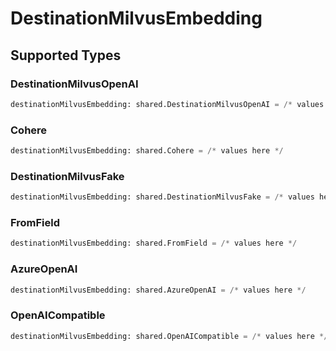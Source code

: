 # DestinationMilvusEmbedding


## Supported Types

### DestinationMilvusOpenAI

```python
destinationMilvusEmbedding: shared.DestinationMilvusOpenAI = /* values here */
```

### Cohere

```python
destinationMilvusEmbedding: shared.Cohere = /* values here */
```

### DestinationMilvusFake

```python
destinationMilvusEmbedding: shared.DestinationMilvusFake = /* values here */
```

### FromField

```python
destinationMilvusEmbedding: shared.FromField = /* values here */
```

### AzureOpenAI

```python
destinationMilvusEmbedding: shared.AzureOpenAI = /* values here */
```

### OpenAICompatible

```python
destinationMilvusEmbedding: shared.OpenAICompatible = /* values here */
```

